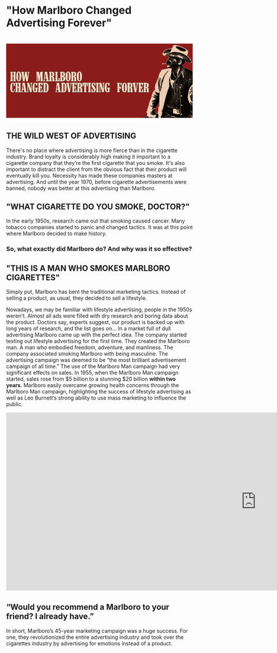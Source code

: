 <h1>"How Marlboro Changed Advertising Forever"<h1>

![Image](/docs/assets/banner.png)
## THE WILD WEST OF ADVERTISING

There's no place where advertising is more fierce than in the cigarette industry. Brand loyalty is considerably high making it important to a cigarette company that they’re the first cigarette that you smoke.
It's also important to distract the client from the obvious fact that their product will eventually kill you. Necessity has made these companies masters at advertising. And until the year 1970, before cigarette advertisements were banned, nobody was better at this advertising than Marlboro.

## "WHAT CIGARETTE DO YOU SMOKE, DOCTOR?"
In the early 1950s, research came out that smoking caused cancer. Many tobacco companies started to panic and changed tactics. It was at this point where Marlboro decided to make history.

### So, what exactly did Marlboro do? And why was it so effective?


## "THIS IS A MAN WHO SMOKES MARLBORO CIGARETTES"

Simply put, Marlboro has bent the traditional marketing tactics. Instead of selling a product, as usual, they decided to sell a lifestyle.

Nowadays, we may be familiar with lifestyle advertising, people in the 1950s weren't. Almost all ads were filled with dry research and boring data about the product. Doctors say, experts suggest, our product is backed up with long years of research, and the list goes on...
 In a market full of dull advertising Marlboro came up with the perfect idea. The company started testing out lifestyle advertising for the first time.
 They created the Marlboro man. A man who embodied freedom, adventure, and manliness. The company associated smoking Marlboro with being masculine. 
 The advertising campaign was deemed to be “the most brilliant advertisement campaign of all time.” 
 The use of the Marlboro Man campaign had very significant effects on sales. In 1955, when the Marlboro Man campaign started, sales rose from $5 billion to a stunning $20 billion **within two years.** Marlboro easily overcame growing health concerns through the Marlboro Man campaign, highlighting the success of lifestyle advertising as well as Leo Burnett‘s strong ability to use mass marketing to influence the public.

<iframe width="1350" height="480" src="https://www.youtube.com/embed/wibHcZ4FNbU" title="YouTube video player" frameborder="0" allow="accelerometer; autoplay; clipboard-write; encrypted-media; gyroscope; picture-in-picture" allowfullscreen></iframe>

## “Would you recommend a Marlboro to your friend? I already have.”

 In short, Marlboro’s 45-year marketing campaign was a huge success. For one, they revolutionized the entire advertising industry and took over the cigarettes industry by advertising for emotions instead of a product.

